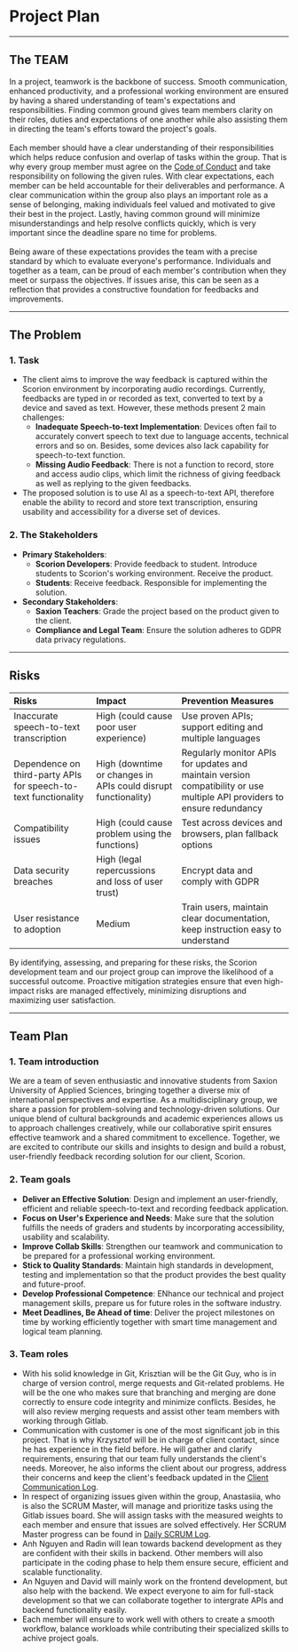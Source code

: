 # Project Plan

---

## The TEAM

In a project, teamwork is the backbone of success. Smooth communication, enhanced productivity, and a professional working environment are ensured by having a shared understanding of team's expectations and responsibilities. Finding common ground gives team members clarity on their roles, duties and expectations of one another while also assisting  them in directing the team's efforts toward the project's goals. 
<br><br>
Each member should have a clear understanding of their responsibilities which helps reduce confusion and overlap of tasks within the group. That is why every group member must agree on the [Code of Conduct](Code%20of%20Conduct.md) and take responsibility on following the given rules. 
With clear expectations, each member can be held accountable for their deliverables and performance. 
A clear communication within the group also plays an important role as a sense of belonging, making individuals feel valued and motivated to give their best in the project. 
Lastly, having common ground will minimize misunderstandings and help resolve conflicts quickly, which is very important since the deadline spare no time for problems. 
<br><br>
Being aware of these expectations provides the team with a precise standard by which to evaluate everyone's performance. Individuals and together as a team, can be proud of each member's contribution when they meet or surpass the objectives. If issues arise, this can be seen as a reflection that provides a constructive foundation for feedbacks and improvements.

---

## The Problem

### 1. Task
- The client aims to improve the way feedback is captured within the Scorion environment by incorporating audio recordings. Currently, feedbacks are typed in or recorded as text, converted to text by a device and saved as text.
However, these methods present 2 main challenges:
    - **Inadequate Speech-to-text Implementation**: Devices often fail to accurately convert speech to text due to language accents, technical errors and so on. Besides, some devices also lack capability for speech-to-text function.
    - **Missing Audio Feedback**: There is not a function to record, store and access audio clips, which limit the richness of giving feedback as well as replying to the given feedbacks.
- The proposed solution is to use AI as a speech-to-text API, therefore enable the ability to record and store text transcription, ensuring usability and accessibility for a diverse set of devices.

### 2. The Stakeholders
- **Primary Stakeholders**:
    - **Scorion Developers**: Provide feedback to student. Introduce students to Scorion's working environment. Receive the product.
    - **Students**: Receive feedback. Responsible for implementing the solution.
- **Secondary Stakeholders**:
    - **Saxion Teachers**: Grade the project based on the product given to the client.
    - **Compliance and Legal Team**: Ensure the solution adheres to GDPR data privacy regulations.

---

## Risks
| Risks                                   | Impact                                                         | Prevention Measures                                                                                                    |
|:----------------------------------------|:---------------------------------------------------------------|:-----------------------------------------------------------------------------------------------------------------------|
| Inaccurate speech-to-text transcription | High (could cause poor user experience)                        | Use proven APIs; support editing and multiple languages|
| Dependence on third-party APIs for speech-to-text functionality| High (downtime or changes in APIs could disrupt functionality) | Regularly monitor APIs for updates and maintain version compatibility or use multiple API providers to ensure redundancy|
| Compatibility issues                    | High (could cause problem using the functions)                 | Test across devices and browsers, plan fallback options                                                                |
| Data security breaches                  | High (legal repercussions and loss of user trust)              | Encrypt data and comply with GDPR                                                                                      |
| User resistance to adoption             | Medium                                                         | Train users, maintain clear documentation, keep instruction easy to understand                                         |

By identifying, assessing, and preparing for these risks, the Scorion development team and our project group can improve the likelihood of a successful outcome. Proactive mitigation strategies ensure that even high-impact risks are managed effectively, minimizing disruptions and maximizing user satisfaction.

---

## Team Plan

### 1. Team introduction
We are a team of seven enthusiastic and innovative students from Saxion University of Applied Sciences, bringing together a diverse mix of international perspectives and expertise. As a multidisciplinary group, we share a passion for problem-solving and technology-driven solutions.
Our unique blend of cultural backgrounds and academic experiences allows us to approach challenges creatively, while our collaborative spirit ensures effective teamwork and a shared commitment to excellence.
Together, we are excited to contribute our skills and insights to design and build a robust, user-friendly feedback recording solution for our client, Scorion.

### 2. Team goals

- **Deliver an Effective Solution**: Design and implement an user-friendly, efficient and reliable speech-to-text and recording feedback application.
- **Focus on User's Experience and Needs**: Make sure that the solution fulfills the needs of graders and students by incorporating accessibility, usability and scalability.
- **Improve Collab Skills**: Strengthen our teamwork and communication to be prepared for a professional working environment.
- **Stick to Quality Standards**: Maintain high standards in development, testing and implementation so that the product provides the best quality and future-proof.
- **Develop Professional Competence**: ENhance our technical and project management skills, prepare us for future roles in the software industry.
- **Meet Deadlines, Be Ahead of time**: Deliver the project milestones on time by working efficiently together with smart time management and logical team planning.

### 3. Team roles

- With his solid knowledge in Git, Krisztian will be the Git Guy, who is in charge of version control, merge requests and Git-related problems. He will be the one who makes sure that branching and merging are done correctly to ensure code integrity and minimize conflicts. Besides, he will also review merging requests and assist other team members with working through Gitlab.
- Communication with customer is one of the most significant job in this project. That is why Krzysztof will be in charge of client contact, since he has experience in the field before. He will gather and clarify requirements, ensuring that our team fully understands the client's needs. Moreover, he also informs the client about our progress, address their concerns and keep the client's feedback updated in the [Client Communication Log](ClientComunicationLog.md).
- In respect of organizing issues given within the group, Anastasiia, who is also the SCRUM Master, will manage and prioritize tasks using the Gitlab issues board. She will assign tasks with the measured weights to each member and ensure that issues are solved effectively. Her SCRUM Master progress can be found in [Daily SCRUM Log](DailyScrumLog.md).
- Anh Nguyen and Radin will lean towards backend development as they are confident with their skills in backend. Other members will also participate in the coding phase to help them ensure secure, efficient and scalable functionality.
- An Nguyen and David will mainly work on the frontend development, but also help with the backend. We expect everyone to aim for full-stack development so that we can collaborate together to intergrate APIs and backend functionality easily. 
- Each member will ensure to work well with others to create a smooth workflow, balance workloads while contributing their specialized skills to achive project goals.